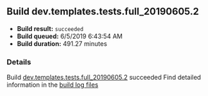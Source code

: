 ## Build dev.templates.tests.full_20190605.2
- **Build result:** `succeeded`
- **Build queued:** 6/5/2019 6:43:54 AM
- **Build duration:** 491.27 minutes
### Details
Build [dev.templates.tests.full_20190605.2](https://winappstudio.visualstudio.com/web/build.aspx?pcguid=a4ef43be-68ce-4195-a619-079b4d9834c2&builduri=vstfs%3a%2f%2f%2fBuild%2fBuild%2f28411) succeeded
Find detailed information in the [build log files](https://uwpctdiags.blob.core.windows.net/buildlogs/dev.templates.tests.full_20190605.2_logs.zip)
